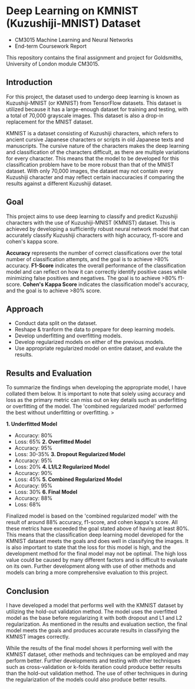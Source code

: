 # Deep Learning on KMNIST (Kuzushiji-MNIST) Dataset
- CM3015 Machine Learning and Neural Networks
- End-term Coursework Report

This repository contains the final assignment and project for Goldsmiths, University of London module CM3015.

## Introduction
For this project, the dataset used to undergo deep learning is known as Kuzushiji-MNIST (or KMNIST) from TensorFlow datasets. This dataset is utilized because it has a large-enough dataset for training and testing, with a total of 70,000 grayscale images. This dataset is also a drop-in replacement for the MNIST dataset.

KMNIST is a dataset consisting of Kuzushiji characters, which refers to ancient cursive Japanese characters or scripts in old Japanese texts and manuscripts. The cursive nature of the characters makes the deep learning and classification of the characters difficult, as there are multiple variations for every character. This means that the model to be developed for this classification problem have to be more robust than that of the MNIST dataset. With only 70,000 images, the dataset may not contain every Kuzushiji character and may reflect certain inaccuracies if comparing the results against a different Kuzushiji dataset.

## Goal
This project aims to use deep learning to classify and predict Kuzushiji characters with the use of Kuzushiji-MNIST (KMNIST) dataset. This is achieved by developing a sufficiently robust neural network model that can accurately classify Kuzushiji characters with high accuracy, f1-score and cohen's kappa score.

**Accuracy** represents the number of correct classifications over the total number of classification attempts, and the goal is to achieve >80% accuracy.
**F1-Score** indicates the overall performance of the classification model and can reflect on how it can correctly identify positive cases while minimizing false positives and negatives. The goal is to achieve >80% f1-score.
**Cohen's Kappa Score** indicates the classification model's accuracy, and the goal is to achieve >80% score.

## Approach
- Conduct data split on the dataset.
- Reshape & tranform the data to prepare for deep learning models.
- Develop underfitting and overfitting models.
- Develop regularized models on either of the previous models.
- Use appropriate regularized model on entire dataset, and evalute the results.

## Results and Evaluation
To summarize the findings when developing the appropriate model, I have collated them below. It is important to note that solely using accuracy and loss as the primary metric can miss out on key details such as underfitting or overfitting of the model. The 'combined regularized model' performed the best without underfitting or overfitting. >

**1. Underfitted Model**
  - Accuracy: 80%
  - Loss: 65%
**2. Overfitted Model**
  - Accuracy: 95%
  - Loss: 30-35%
**3. Dropout Regularized Model**
  - Accuracy: 95%
  - Loss: 20%
**4. L1/L2 Regularized Model**
  - Accuracy: 90%
  - Loss: 45%
**5. Combined Regularized Model**
  - Accuracy: 95%
  - Loss: 30%
**6. Final Model**
  - Accuracy: 88%
  - Loss: 68%

Finalized model is based on the 'combined regularized model' with the result of around 88% accuracy, f1-score, and cohen kappa's score. All these metrics have exceeded the goal stated above of having at least 80%. This means that the classification deep learning model developed for the KMNIST dataset meets the goals and does well in classifying the images. It is also important to state that the loss for this model is high, and the development method for the final model may not be optimal. The high loss value could be caused by many different factors and is difficult to evaluate on its own. Further development along with use of other methods and models can bring a more comprehensive evaluation to this project.

## Conclusion
I have developed a model that performs well with the KMNIST dataset by utilizing the hold-out validation method. The model uses the overfitted model as the base before regularizing it with both dropout and L1 and L2 regularization. As mentioned in the results and evaluation section, the final model meets the goals and produces accurate results in classifying the KMNIST images correctly.

While the results of the final model shows it performing well with the KMNIST dataset, other methods and techniques can be employed and may perform better. Further developments and testing with other techniques such as cross-validation or k-folds iteration could produce better results than the hold-out validation method. The use of other techniques in during the regularization of the models could also produce better results.
